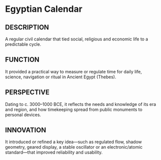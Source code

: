 ---
---
# Egyptian Calendar

## DESCRIPTION
A regular civil calendar that tied social, religious and economic life to a predictable cycle.

## FUNCTION
It provided a practical way to measure or regulate time for daily life, science, navigation or ritual in Ancient Egypt (Thebes).

## PERSPECTIVE
Dating to c. 3000–1000 BCE, it reflects the needs and knowledge of its era and region, and how timekeeping spread from public monuments to personal devices.

## INNOVATION
It introduced or refined a key idea—such as regulated flow, shadow geometry, geared display, a stable oscillator or an electronic/atomic standard—that improved reliability and usability.
